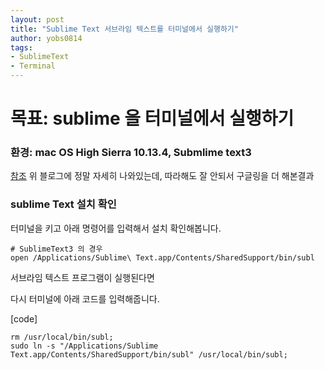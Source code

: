 ```yaml
---
layout: post
title: "Sublime Text 서브라임 텍스트를 터미널에서 실행하기"
author: yobs0814
tags:
- SublimeText
- Terminal
---
```


# 목표: sublime 을 터미널에서 실행하기
### 환경: mac OS High Sierra 10.13.4, Submlime text3

[참조](https://beomi.github.io/2017/07/04/Call-Sublime-from-Terminal/)
위 블로그에 정말 자세히 나와있는데, 따라해도 잘 안되서 구글링을 더 해본결과

### sublime Text 설치 확인
터미널을 키고 아래 명령어를 입력해서 설치 확인해봅니다.
~~~
# SublimeText3 의 경우
open /Applications/Sublime\ Text.app/Contents/SharedSupport/bin/subl
~~~

서브라임 텍스트 프로그램이 실행된다면

다시 터미널에 아래 코드를 입력해줍니다.

[code]
~~~
rm /usr/local/bin/subl;
sudo ln -s "/Applications/Sublime Text.app/Contents/SharedSupport/bin/subl" /usr/local/bin/subl;
~~~
